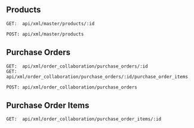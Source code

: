## Products

    GET:  api/xml/master/products/:id

    POST: api/xml/master/products


## Purchase Orders

    GET:  api/xml/order_collaboration/purchase_orders/:id
    GET:  api/xml/order_collaboration/purchase_orders/:id/purchase_order_items

    POST: api/xml/order_collaboration/purchase_orders


## Purchase Order Items

    GET:  api/xml/order_collaboration/purchase_order_items/:id
